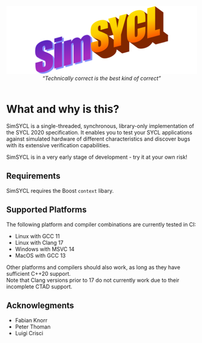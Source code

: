 <p align="center">
<img src="resources/logo.png" alt="SimSYCL">
<i>“Technically correct is the best kind of correct”</i><br/>&nbsp;
</p>

# What and why is this?

SimSYCL is a single-threaded, synchronous, library-only implementation of the SYCL 2020 specification. It enables you to test your SYCL applications against simulated hardware of different characteristics and discover bugs with its extensive verification capabilities.

SimSYCL is in a very early stage of development - try it at your own risk!

## Requirements

SimSYCL requires the Boost `context` libary.

## Supported Platforms

The following platform and compiler combinations are currently tested in CI:

 * Linux with GCC 11
 * Linux with Clang 17
 * Windows with MSVC 14
 * MacOS with GCC 13

Other platforms and compilers should also work, as long as they have sufficient C++20 support.  
Note that Clang versions prior to 17 do not currently work due to their incomplete CTAD support.

## Acknowlegments

- Fabian Knorr
- Peter Thoman
- Luigi Crisci
